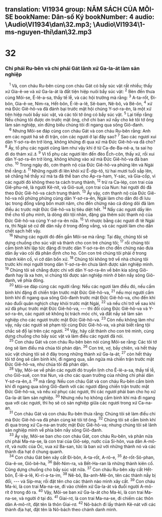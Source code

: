 translation: VI1934
group: NĂM SÁCH CỦA MÔI-SE
bookName: Dân-số Ký 
bookNumber: 4
audio: \Audio\VI1934\dan\32.mp3; \Audio\VI1934\1-ms-nguyen-thi\dan\32.mp3
-------

<div class="title"><h1>32</h1><h3>Chi phái Ru-bên và chi phái Gát lãnh xứ Ga-la-át làm sản nghiệp</h3></div>
<span class="verse dan_32_1"> <sup>1</sup> Vả, con cháu Ru-bên cùng con cháu Gát có bầy súc vật rất nhiều; thấy xứ Gia-ê-xe và xứ Ga-la-át là đất tiện hiệp nuôi bầy súc vật: </span>
<span class="verse dan_32_2"><sup>2</sup> Bèn đến thưa cùng Môi-se, Ê-lê-a-sa, thầy tế lễ, và các hội trưởng mà rằng: </span>
<span class="verse dan_32_3"><sup>3</sup> A-ta-rốt, Đi-bôn, Gia-ê-xe, Nim-ra, Hết-bôn, Ê-lê-a-lê, Sê-bam, Nê-bô, và Bê-ôn, </span>
<span class="verse dan_32_4"><sup>4</sup> xứ mà Đức Giê-hô-va đã đánh bại trước mặt hội chúng Y-sơ-ra-ên, là một xứ tiện hiệp nuôi bầy súc vật, và các tôi tớ ông có bầy súc vật. </span>
<span class="verse dan_32_5"><sup>5</sup> Lại tiếp rằng: Nếu chúng tôi được ơn trước mặt ông, chớ chi ban xứ nầy cho kẻ tôi tớ ông làm sản nghiệp, xin đừng biểu chúng tôi đi ngang qua sông Giô-đanh. <br/></span>
<span class="verse dan_32_6"> <sup>6</sup> Nhưng Môi-se đáp cùng con cháu Gát và con cháu Ru-bên rằng: Anh em các ngươi há sẽ đi trận, còn các ngươi ở lại đây sao? </span>
<span class="verse dan_32_7"><sup>7</sup> Sao các ngươi xui dân Y-sơ-ra-ên trở lòng, không khứng đi qua xứ mà Đức Giê-hô-va đã cho? </span>
<span class="verse dan_32_8"><sup>8</sup> Ấy, tổ phụ các ngươi cũng làm như vậy khi ở từ Ca-đe-Ba-nê-a, ta sai họ đi do thám xứ.<a data-toggle="tooltip" data-placement="bottom" title="Dan 13:17-33">⚓</a></span>
<span class="verse dan_32_9"><sup>9</sup> Vì tổ phụ các ngươi lên đến đèo Ếch-côn, thấy xứ, rồi xui dân Y-sơ-ra-ên trở lòng, không khứng vào xứ mà Đức Giê-hô-va đã ban cho. </span>
<span class="verse dan_32_10"><sup>10</sup> Trong ngày đó, cơn thạnh nộ của Đức Giê-hô-va phừng lên và Ngài thề rằng:<a data-toggle="tooltip" data-placement="bottom" title="Dan 14:26-35">⚓</a></span>
<span class="verse dan_32_11"><sup>11</sup> Những người đi lên khỏi xứ Ê-díp-tô, từ hai mươi tuổi sắp lên, sẽ chẳng hề thấy xứ mà ta đã thề ban cho Áp-ra-ham, Y-sác, và Gia-cốp, vì các người đó không theo ta cách trung thành, </span>
<span class="verse dan_32_12"><sup>12</sup> trừ ra Ca-lép, con trai của Giê-phu-nê, là người Kê-nít, và Giô-suê, con trai của Nun: hai người đó đã theo Đức Giê-hô-va cách trung thành. </span>
<span class="verse dan_32_13"><sup>13</sup> Ấy vậy, cơn thạnh nộ của Đức Giê-hô-va nổi phừng phừng cùng dân Y-sơ-ra-ên, Ngài làm cho dân đó đi lưu lạc trong đồng vắng bốn mươi năm, cho đến chừng nào cả dòng dõi đã làm điều ác trước mặt Đức Giê-hô-va bị tiêu diệt hết. </span>
<span class="verse dan_32_14"><sup>14</sup> Nầy các ngươi dấy lên thế cho tổ phụ mình, là dòng dõi tội nhân, đặng gia thêm sức thạnh nộ của Đức Giê-hô-va cùng Y-sơ-ra-ên nữa. </span>
<span class="verse dan_32_15"><sup>15</sup> Vì nhược bằng các ngươi đi tẽ Ngài ra, thì Ngài sẽ cứ để dân nầy ở trong đồng vắng, và các ngươi làm cho dân chết sạch hết vậy. <br/></span>
<span class="verse dan_32_16"> <sup>16</sup> Nhưng các người đó đến gần Môi-se mà rằng: Tại đây, chúng tôi sẽ dựng chuồng cho súc vật và thành cho con trẻ chúng tôi; </span>
<span class="verse dan_32_17"><sup>17</sup> rồi chúng tôi cầm binh khí lập tức đặng đi trước dân Y-sơ-ra-ên cho đến chừng nào đưa dân ấy vào cõi đã phân định cho họ. Còn con trẻ chúng tôi phải ở trong thành kiên cố, vì cớ dân bổn xứ. </span>
<span class="verse dan_32_18"><sup>18</sup> Chúng tôi không trở về nhà chúng tôi trước khi mọi người trong dân Y-sơ-ra-ên chưa lãnh được sản nghiệp mình. </span>
<span class="verse dan_32_19"><sup>19</sup> Chúng tôi sẽ chẳng được chi với dân Y-sơ-ra-ên về bên kia sông Giô-đanh hay là xa hơn, vì chúng tôi được sản nghiệp mình ở bên nầy sông Giô-đanh, về phía đông. <br/></span>
<span class="verse dan_32_20"> <sup>20</sup> Môi-se đáp cùng các người rằng: Nếu các ngươi làm điều đó, nếu cầm binh khí đặng đi chiến trận trước mặt Đức Giê-hô-va, </span>
<span class="verse dan_32_21"><sup>21</sup> nếu mọi người cầm binh khí đi ngang qua sông Giô-đanh trước mặt Đức Giê-hô-va, cho đến khi nào đuổi quân nghịch chạy khỏi trước mặt Ngài, </span>
<span class="verse dan_32_22"><sup>22</sup> và nếu chỉ trở về sau khi xứ đã phục trước mặt Đức Giê-hô-va, --- thì đối cùng Đức Giê-hô-va và Y-sơ-ra-ên, các ngươi sẽ không bị trách móc chi, và đất nầy sẽ làm sản nghiệp cho các ngươi trước mặt Đức Giê-hô-va. </span>
<span class="verse dan_32_23"><sup>23</sup> Còn nếu không làm như vậy, nầy các ngươi sẽ phạm tội cùng Đức Giê-hô-va, và phải biết rằng tội chắc sẽ đổ lại trên các ngươi. </span>
<span class="verse dan_32_24"><sup>24</sup> Vậy, hãy cất thành cho con trẻ mình, cùng dựng chuồng cho bầy súc vật và làm điều các ngươi đã nói. <br/></span>
<span class="verse dan_32_25"> <sup>25</sup> Con cháu Gát và con cháu Ru-bên bèn nói cùng Môi-se rằng: Các tôi tớ ông sẽ làm điều mà chúa tôi phán dặn. </span>
<span class="verse dan_32_26"><sup>26</sup> Con trẻ, vợ, bầy chiên, và hết thảy súc vật chúng tôi sẽ ở đây trong những thành xứ Ga-la-át; </span>
<span class="verse dan_32_27"><sup>27</sup> còn hết thảy tôi tớ ông sẽ cầm binh khí, đi ngang qua, sẵn ngừa mà chiến trận trước mặt Đức Giê-hô-va, như chúa tôi đã phán dặn. <br/></span>
<span class="verse dan_32_28"> <sup>28</sup> Vậy, Môi-se về phần các người đó truyền lịnh cho Ê-lê-a-sa, thầy tế lễ, cho Giô-suê, con trai Nun, và cho các quan trưởng của những chi phái dân Y-sơ-ra-ên,<a data-toggle="tooltip" data-placement="bottom" title="Gios 1:12-15">⚓</a></span>
<span class="verse dan_32_29"><sup>29</sup> mà rằng: Nếu con cháu Gát và con cháu Ru-bên cầm binh khí đi ngang qua sông Giô-đanh với các ngươi đặng chiến trận trước mặt Đức Giê-hô-va, và nếu xứ phục các ngươi, thì các ngươi phải ban cho họ xứ Ga-la-át làm sản nghiệp. </span>
<span class="verse dan_32_30"><sup>30</sup> Nhưng nếu họ không cầm binh khí mà đi ngang qua với các ngươi, thì họ sẽ có sản nghiệp giữa các ngươi trong xứ Ca-na-an. <br/></span>
<span class="verse dan_32_31"> <sup>31</sup> Con cháu Gát và con cháu Ru-bên thưa rằng: Chúng tôi sẽ làm điều chi mà Đức Giê-hô-va đã phán cùng kẻ tôi tớ ông. </span>
<span class="verse dan_32_32"><sup>32</sup> Chúng tôi sẽ cầm binh khí đi qua trong xứ Ca-na-an trước mặt Đức Giê-hô-va; nhưng chúng tôi sẽ lãnh sản nghiệp mình về phía bên nầy sông Giô-đanh. <br/></span>
<span class="verse dan_32_33"> <sup>33</sup> Ấy vậy, Môi-se ban cho con cháu Gát, con cháu Ru-bên, và phân nửa chi phái Ma-na-se, là con trai của Giô-sép, nước của Si-hôn, vua dân A-mô-rít, và nước của Óc, vua xứ Ba-san, tức là ban xứ với những thành nó và các thành địa hạt ở chung quanh. <br/></span>
<span class="verse dan_32_34"> <sup>34</sup> Con cháu Gát bèn xây cất Đi-bôn, A-ta-rốt, A-rô-e, </span>
<span class="verse dan_32_35"><sup>35</sup> Ạt-rốt-Sô-phan, Gia-ê-xe, Giô-bê-ha, </span>
<span class="verse dan_32_36"><sup>36</sup> Bết-Nim-ra, và Bết-Ha-ran là những thành kiên cố. Cũng dựng chuồng cho bầy súc vật nữa. </span>
<span class="verse dan_32_37"><sup>37</sup> Con cháu Ru-bên xây cất Hết-bôn, Ê-lê-a-lê, Ki-ri-a-ta-im, </span>
<span class="verse dan_32_38"><sup>38</sup> Nê-bô, Ba-anh-Mê-ôn, tên các thành nầy bị đổi, --- và Síp-ma; rồi đặt tên cho các thành nào mình xây cất. </span>
<span class="verse dan_32_39"><sup>39</sup> Con cháu Ma-ki, là con trai Ma-na-se, đi vào chiếm xứ Ga-la-át và đuổi người A-mô-rít ở trong đó ra. </span>
<span class="verse dan_32_40"><sup>40</sup> Vậy, Môi-se ban xứ Ga-la-át cho Ma-ki, là con trai Ma-na-se, và người ở tại đó. </span>
<span class="verse dan_32_41"><sup>41</sup> Giai-rơ, là con trai Ma-na-se, đi chiếm các thôn dân A-mô-rít, đặt tên là thôn Giai-rơ. </span>
<span class="verse dan_32_42"><sup>42</sup> Nô-bách đi lấy thành Kê-nát với các thành địa hạt, đặt tên là Nô-bách theo chánh danh mình. <br/></span>
